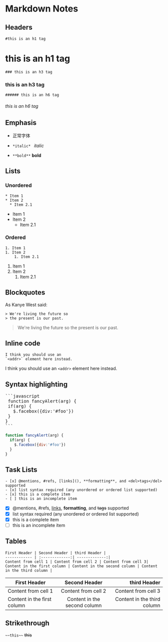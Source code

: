 # Markdown Notes

## Headers 
`#this is an h1 tag` 
# this is an h1 tag 
`### this is an h3 tag`
 ### this is an h3 tag 
 `###### this is an h6 tag`
 ###### this is an h6 tag 

## Emphasis
- 正常字体


- `*italic* ` *italic* 

- `**bold**` **bold** 

## Lists
### Unordered
``` 
* Item 1
* Item 2
  * Item 2.1
```
* Item 1
* Item 2
  * Item 2.1

### Ordered
```
1. Item 1
1. Item 2
    1. Item 2.1
```
1. Item 1
1. Item 2
    1. Item 2.1

## Blockquotes
As Kanye West said:
```
> We're living the future so
> the present is our past.
```
> We're living the future so
> the present is our past.

## Inline code
```
I think you should use an
`<addr>` element here instead.
```
I think you should use an
`<addr>` element here instead.

## Syntax highlighting

<pre>
```javascript
 function fancyAlert(arg) {
 if(arg) {
   $.facebox({div:'#foo'})
 }
}
```
</pre>

```javascript
function fancyAlert(arg) {
  if(arg) {
    $.facebox({div:'#foo'})
  }
}
```
## Task Lists
```
- [x] @mentions, #refs, [links](), **formatting**, and <del>tags</del> supported
- [x] list syntax required (any unordered or ordered list supported)
- [x] this is a complete item
- [ ] this is an incomplete item
```
- [x] @mentions, #refs, [links](), **formatting**, and <del>tags</del> supported
- [x] list syntax required (any unordered or ordered list supported)
- [x] this is a complete item
- [ ] this is an incomplete item

## Tables
```
First Header | Second Header | third Header |
------------ | :-------------:| -------------:|
Content from cell 1 | Content from cell 2 | Content from cell 3|
Content in the first column | Content in the second column | Content in the third column |

```
First Header | Second Header | third Header |
------------ | :-------------:| -------------:|
Content from cell 1 | Content from cell 2 | Content from cell 3|
Content in the first column | Content in the second column | Content in the third column |

## Strikethrough
`~~this~~`
~~this~~
